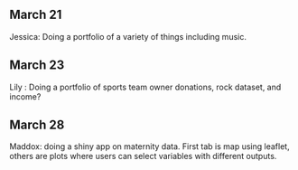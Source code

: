 ## March 21

Jessica: Doing a portfolio of a variety of things including music. 

## March 23

Lily : Doing a portfolio of sports team owner donations, rock dataset, and income?

## March 28

Maddox: doing a shiny app on maternity data. First tab is map using leaflet, others are plots where users can select variables with different outputs. 